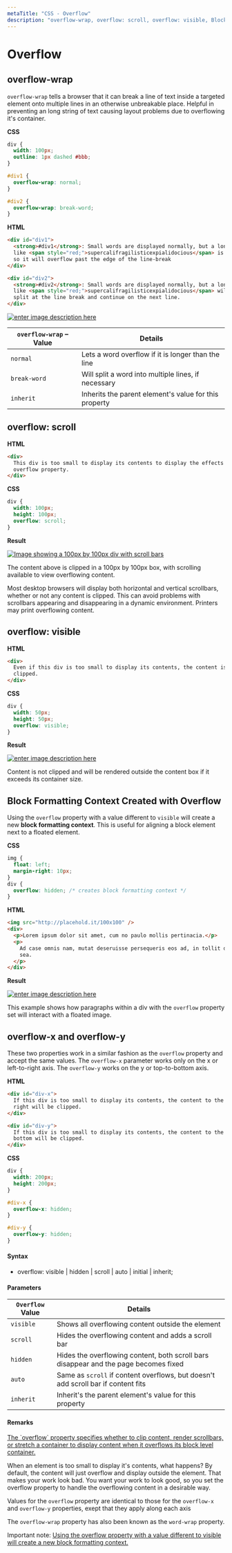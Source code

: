 ```yaml
---
metaTitle: "CSS - Overflow"
description: "overflow-wrap, overflow: scroll, overflow: visible, Block Formatting Context Created with Overflow, overflow-x and overflow-y"
---
```


# Overflow

## overflow-wrap

`overflow-wrap` tells a browser that it can break a line of text inside a targeted element onto multiple lines in an otherwise unbreakable place. Helpful in preventing an long string of text causing layout problems due to overflowing it's container.

**CSS**

```css
div {
  width: 100px;
  outline: 1px dashed #bbb;
}

#div1 {
  overflow-wrap: normal;
}

#div2 {
  overflow-wrap: break-word;
}
```

**HTML**

```html
<div id="div1">
  <strong>#div1</strong>: Small words are displayed normally, but a long word
  like <span style="red;">supercalifragilisticexpialidocious</span> is too long
  so it will overflow past the edge of the line-break
</div>

<div id="div2">
  <strong>#div2</strong>: Small words are displayed normally, but a long word
  like <span style="red;">supercalifragilisticexpialidocious</span> will be
  split at the line break and continue on the next line.
</div>
```

[<img src="https://i.stack.imgur.com/VRNhr.png" alt="enter image description here" />](https://i.stack.imgur.com/VRNhr.png)

| `overflow-wrap` – Value | Details                                               |
| ----------------------- | ----------------------------------------------------- |
| `normal`                | Lets a word overflow if it is longer than the line    |
| `break-word`            | Will split a word into multiple lines, if necessary   |
| `inherit`               | Inherits the parent element's value for this property |

## overflow: scroll

**HTML**

```html
<div>
  This div is too small to display its contents to display the effects of the
  overflow property.
</div>
```

**CSS**

```css
div {
  width: 100px;
  height: 100px;
  overflow: scroll;
}
```

**Result**

[<img src="http://i.stack.imgur.com/krWW2.png" alt="Image showing a 100px by 100px div with scroll bars" />](http://i.stack.imgur.com/krWW2.png)

The content above is clipped in a 100px by 100px box, with scrolling available to view overflowing content.

Most desktop browsers will display both horizontal and vertical scrollbars, whether or not any content is clipped. This can avoid problems with scrollbars appearing and disappearing in a dynamic environment. Printers may print overflowing content.

## overflow: visible

**HTML**

```html
<div>
  Even if this div is too small to display its contents, the content is not
  clipped.
</div>
```

**CSS**

```css
div {
  width: 50px;
  height: 50px;
  overflow: visible;
}
```

**Result**

[<img src="https://i.stack.imgur.com/HLZHC.png" alt="enter image description here" />](https://i.stack.imgur.com/HLZHC.png)

Content is not clipped and will be rendered outside the content box if it exceeds its container size.

## Block Formatting Context Created with Overflow

Using the `overflow` property with a value different to `visible` will create a new **block formatting context**. This is useful for aligning a block element next to a floated element.

**CSS**

```css
img {
  float: left;
  margin-right: 10px;
}
div {
  overflow: hidden; /* creates block formatting context */
}
```

**HTML**

```html
<img src="http://placehold.it/100x100" />
<div>
  <p>Lorem ipsum dolor sit amet, cum no paulo mollis pertinacia.</p>
  <p>
    Ad case omnis nam, mutat deseruisse persequeris eos ad, in tollit debitis
    sea.
  </p>
</div>
```

**Result**

[<img src="http://i.stack.imgur.com/s0Pch.png" alt="enter image description here" />](http://i.stack.imgur.com/s0Pch.png)

This example shows how paragraphs within a div with the `overflow` property set will interact with a floated image.

## overflow-x and overflow-y

These two properties work in a similar fashion as the `overflow` property and accept the same values. The `overflow-x` parameter works only on the x or left-to-right axis. The `overflow-y` works on the y or top-to-bottom axis.

**HTML**

```html
<div id="div-x">
  If this div is too small to display its contents, the content to the left and
  right will be clipped.
</div>

<div id="div-y">
  If this div is too small to display its contents, the content to the top and
  bottom will be clipped.
</div>
```

**CSS**

```css
div {
  width: 200px;
  height: 200px;
}

#div-x {
  overflow-x: hidden;
}

#div-y {
  overflow-y: hidden;
}
```

#### Syntax

- overflow: visible | hidden | scroll | auto | initial | inherit;

#### Parameters

| `Overflow` Value | Details                                                                              |
| ---------------- | ------------------------------------------------------------------------------------ |
| `visible`        | Shows all overflowing content outside the element                                    |
| `scroll`         | Hides the overflowing content and adds a scroll bar                                  |
| `hidden`         | Hides the overflowing content, both scroll bars disappear and the page becomes fixed |
| `auto`           | Same as `scroll` if content overflows, but doesn't add scroll bar if content fits    |
| `inherit`        | Inherit's the parent element's value for this property                               |

#### Remarks

>

<p><a href="https://developer.mozilla.org/en/docs/Web/CSS/overflow" rel="nofollow noreferrer">The `overflow` property specifies whether to clip content, render
scrollbars, or stretch a container to display content when it
overflows its block level container.</a></p>

When an element is too small to display it's contents, what happens? By default, the content will just overflow and display outside the element. That makes your work look bad. You want your work to look good, so you set the overflow property to handle the overflowing content in a desirable way.

Values for the `overflow` property are identical to those for the `overflow-x` and `overflow-y` properties, exept that they apply along each axis

The `overflow-wrap` property has also been known as the `word-wrap` property.

>

<p>Important note: <a href="https://developer.mozilla.org/en/docs/Web/CSS/overflow" rel="nofollow noreferrer">Using the overflow property with a value different to
visible will create a new block formatting context.</a></p>

